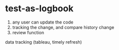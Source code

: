 # test-as-logbook

1. any user can update the code
2. tracking the change, and compare history change
3. review function


data tracking (tableau, timely refresh)
